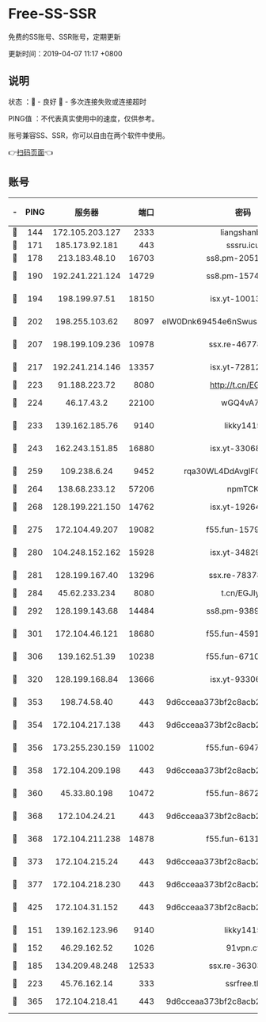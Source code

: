 # Free-SS-SSR

免费的SS账号、SSR账号，定期更新

更新时间：2019-04-07 11:17 +0800

## 说明

状态     ：🙂 - 良好 🙁 - 多次连接失败或连接超时

PING值   ：不代表真实使用中的速度，仅供参考。

账号兼容SS、SSR，你可以自由在两个软件中使用。

👉[扫码页面](https://liesauer.github.io/Free-SS-SSR/)👈

## 账号

|-|PING|服务器|端口|密码|加密方式|区域|
|:----:|:----:|:-----:|-----:|:----:|:----:|:----:|
|🙂|144|172.105.203.127|2333|liangshanbo|chacha20|JP|
|🙂|171|185.173.92.181|443|sssru.icu|rc4-md5|RU|
|🙂|178|213.183.48.10|16703|ss8.pm-20510917|rc4-md5|RU|
|🙂|190|192.241.221.124|14729|ss8.pm-15747192|aes-256-cfb|US|
|🙂|194|198.199.97.51|18150|isx.yt-10013896|aes-256-cfb|US|
|🙂|202|198.255.103.62|8097|eIW0Dnk69454e6nSwuspv9DmS201tQ0D|aes-256-cfb|US|
|🙂|207|198.199.109.236|10978|ssx.re-46778181|aes-256-cfb|US|
|🙂|217|192.241.214.146|13357|isx.yt-72812401|aes-256-cfb|US|
|🙂|223|91.188.223.72|8080|http://t.cn/EGJIyrl|rc4-md5|RU|
|🙂|224|46.17.43.2|22100|wGQ4vA7D|aes-256-gcm|RU|
|🙂|233|139.162.185.76|9140|likky1415|aes-256-cfb|DE|
|🙂|243|162.243.151.85|16880|isx.yt-33068394|aes-256-cfb|US|
|🙂|259|109.238.6.24|9452|rqa30WL4DdAvgIFG6Fs3znzTa|aes-256-cfb|FR|
|🙂|264|138.68.233.12|57206|npmTCK|rc4-md5|US|
|🙂|268|128.199.221.150|14762|isx.yt-19264060|aes-256-cfb|SG|
|🙂|275|172.104.49.207|19082|f55.fun-15798728|aes-256-cfb|SG|
|🙂|280|104.248.152.162|15928|isx.yt-34829163|aes-256-cfb|SG|
|🙂|281|128.199.167.40|13296|ssx.re-78378109|aes-256-cfb|SG|
|🙂|284|45.62.233.234|8080|t.cn/EGJIyrl|rc4-md5|CA|
|🙂|292|128.199.143.68|14484|ss8.pm-93895061|aes-256-cfb|SG|
|🙂|301|172.104.46.121|18680|f55.fun-45913685|aes-256-cfb|SG|
|🙂|306|139.162.51.39|10238|f55.fun-67101162|aes-256-cfb|SG|
|🙂|320|128.199.168.84|13666|isx.yt-93306420|aes-256-cfb|SG|
|🙂|353|198.74.58.40|443|9d6cceaa373bf2c8acb22e60b6a58be6|aes-256-cfb|US|
|🙂|354|172.104.217.138|443|9d6cceaa373bf2c8acb22e60b6a58be6|aes-256-cfb|US|
|🙂|356|173.255.230.159|11002|f55.fun-69479664|aes-256-cfb|US|
|🙂|358|172.104.209.198|443|9d6cceaa373bf2c8acb22e60b6a58be6|aes-256-cfb|US|
|🙂|360|45.33.80.198|10472|f55.fun-86726551|aes-256-cfb|US|
|🙂|368|172.104.24.21|443|9d6cceaa373bf2c8acb22e60b6a58be6|aes-256-cfb|US|
|🙂|368|172.104.211.238|14878|f55.fun-61310549|aes-256-cfb|US|
|🙂|373|172.104.215.24|443|9d6cceaa373bf2c8acb22e60b6a58be6|aes-256-cfb|US|
|🙂|377|172.104.218.230|443|9d6cceaa373bf2c8acb22e60b6a58be6|aes-256-cfb|US|
|🙂|425|172.104.31.152|443|9d6cceaa373bf2c8acb22e60b6a58be6|aes-256-cfb|US|
|🙂|151|139.162.123.96|9140|likky1415|aes-256-cfb|JP|
|🙂|152|46.29.162.52|1026|91vpn.cf|rc4-md5|RU|
|🙂|185|134.209.48.248|12533|ssx.re-36303628|aes-256-cfb|US|
|🙂|223|45.76.162.14|333|ssrfree.tk|rc4|SG|
|🙂|365|172.104.218.41|443|9d6cceaa373bf2c8acb22e60b6a58be6|aes-256-cfb|US|
